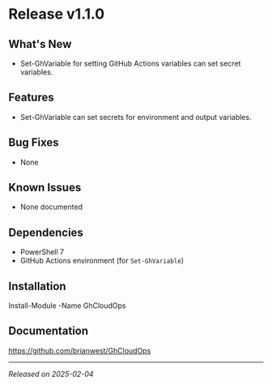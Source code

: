 # Release v1.1.0

## What's New

- Set-GhVariable for setting GitHub Actions variables can set secret variables.

## Features

- Set-GhVariable can set secrets for environment and output variables.

## Bug Fixes

- None

## Known Issues

- None documented

## Dependencies

- PowerShell 7
- GitHub Actions environment (for `Set-GhVariable`)

## Installation

Install-Module -Name GhCloudOps

## Documentation

<https://github.com/brianwest/GhCloudOps>

---
*Released on 2025-02-04*
